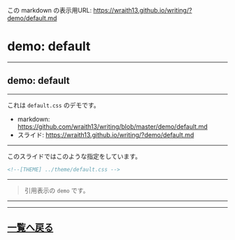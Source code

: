 <!--[NOWRITING]-->
この markdown の表示用URL: <https://wraith13.github.io/writing/?demo/default.md>
<!--[/NOWRITING]-->
<!--[RENDERER] REMARK -->
<!--
class: center, middle
-->

# demo:  default

---

<!--
layout: true
-->

## demo: default

---

これは `default.css` のデモです。

- markdown: <https://github.com/wraith13/writing/blob/master/demo/default.md>
- スライド: <https://wraith13.github.io/writing/?demo/default.md>

---

このスライドではこのような指定をしています。

```HTML
<!--[THEME] ../theme/default.css -->
```

---

> 引用表示の `demo` です。

---

<!--
layout: true
-->

---

<!--
class: center, middle
-->

## [一覧へ戻る](./index.md)
